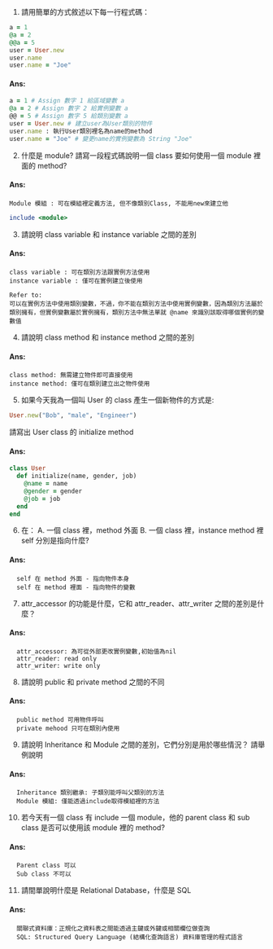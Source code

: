 1. 請用簡單的方式敘述以下每一行程式碼：

  ```ruby 
  a = 1 
  @a = 2
  @@a = 5
  user = User.new
  user.name
  user.name = "Joe"
  ```
  
#### Ans: 
  ```ruby
  a = 1 # Assign 數字 1 給區域變數 a 
  @a = 2 # Assign 數字 2 給實例變數 a 
  @@ = 5 # Assign 數字 5 給類別變數 a 
  user = User.new # 建立user為User類別的物件
  user.name : 執行User類別裡名為name的method
  user.name = "Joe" # 變更name的實例變數為 String "Joe"
  ```

2. 什麼是 module? 請寫一段程式碼說明一個 class 要如何使用一個 module 裡面的 method?

#### Ans:
  ```
  Module 模組 : 可在模組裡定義方法, 但不像類別Class, 不能用new來建立他
  ```
  ```ruby
  include <module>
  ```

3. 請說明 class variable 和 instance variable 之間的差別

#### Ans:
  ```
  class variable : 可在類別方法跟實例方法使用
  instance variable : 僅可在實例建立後使用

  Refer to:
  可以在實例方法中使用類別變數，不過，你不能在類別方法中使用實例變數，因為類別方法屬於類別擁有，但實例變數屬於實例擁有，類別方法中無法單就 @name 來識別該取得哪個實例的變數值
  ```

4. 請說明 class method 和 instance method 之間的差別

#### Ans:
  ```
  class method: 無需建立物件即可直接使用
  instance method: 僅可在類別建立出之物件使用
  ```

5. 如果今天我為一個叫 User 的 class 產生一個新物件的方式是:
  ```ruby
  User.new("Bob", "male", "Engineer")
  ```
請寫出 User class 的 initialize method

#### Ans:
  ```ruby
  class User
    def initialize(name, gender, job)
      @name = name
      @gender = gender
      @job = job
    end
  end
  ```

6. 在：
  A.  一個 class 裡，method 外面
  B.  一個 class 裡，instance method 裡
  self 分別是指向什麼?

#### Ans:
```
  self 在 method 外面 - 指向物件本身
  self 在 method 裡面 - 指向物件的變數
```
7. attr_accessor 的功能是什麼，它和 attr_reader、attr_writer 之間的差別是什麼？

#### Ans:
```
  attr_accessor: 為可從外部更改實例變數,初始值為nil
  attr_reader: read only
  attr_writer: write only
```

8. 請說明 public 和 private method 之間的不同

#### Ans:
```
  public method 可用物件呼叫
  private mehood 只可在類別內使用
```

9. 請說明 Inheritance 和 Module 之間的差別，它們分別是用於哪些情況？ 請舉例說明

#### Ans:
```
  Inheritance 類別繼承: 子類別能呼叫父類別的方法
  Module 模組: 僅能透過include取得模組裡的方法
```

10. 若今天有一個 class 有 include 一個 module，他的 parent class 和 sub class 是否可以使用該 module 裡的 method?

#### Ans:
```
  Parent class 可以
  Sub class 不可以
```

11. 請間單說明什麼是 Relational Database，什麼是 SQL

#### Ans:
```
  關聯式資料庫：正規化之資料表之間能透過主鍵或外鍵或相關欄位做查詢
  SQL: Structured Query Language (結構化查詢語言) 資料庫管理的程式語言
```

